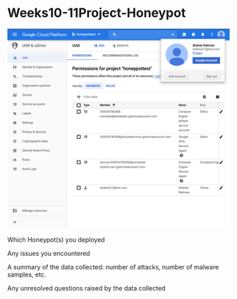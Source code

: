 # Weeks10-11Project-Honeypot


<img src='ProofOfHoneyPotTest.png' title='Proof Of HoneyPot' width='' alt='' />



Which Honeypot(s) you deployed


Any issues you encountered



A summary of the data collected: number of attacks, number of malware samples, etc.




Any unresolved questions raised by the data collected




